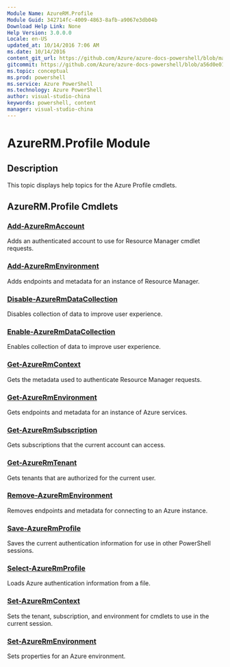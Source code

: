 ```yaml
---
Module Name: AzureRM.Profile
Module Guid: 342714fc-4009-4863-8afb-a9067e3db04b
Download Help Link: None
Help Version: 3.0.0.0
Locale: en-US
updated_at: 10/14/2016 7:06 AM
ms.date: 10/14/2016
content_git_url: https://github.com/Azure/azure-docs-powershell/blob/master/azureps-cmdlets-docs/ResourceManager/AzureRM.Profile/v2.0/CmdletMDs/AzureRM.Profile.md
gitcommit: https://github.com/Azure/azure-docs-powershell/blob/a56d0e01e65c2c33aa2af13dd29addc94ead6e88/azureps-cmdlets-docs/ResourceManager/AzureRM.Profile/v2.0/CmdletMDs/AzureRM.Profile.md
ms.topic: conceptual
ms.prod: powershell
ms.service: Azure PowerShell
ms.technology: Azure PowerShell
author: visual-studio-china
keywords: powershell, content
manager: visual-studio-china
---
```


# AzureRM.Profile Module
## Description
This topic displays help topics for the Azure Profile cmdlets.

## AzureRM.Profile Cmdlets
### [Add-AzureRmAccount](Add-AzureRmAccount.md)
Adds an authenticated account to use for Resource Manager cmdlet requests.


### [Add-AzureRmEnvironment](Add-AzureRmEnvironment.md)
Adds endpoints and metadata for an instance of Resource Manager.


### [Disable-AzureRmDataCollection](Disable-AzureRmDataCollection.md)
Disables collection of data to improve user experience.


### [Enable-AzureRmDataCollection](Enable-AzureRmDataCollection.md)
Enables collection of data to improve user experience.


### [Get-AzureRmContext](Get-AzureRmContext.md)
Gets the metadata used to authenticate Resource Manager requests.


### [Get-AzureRmEnvironment](Get-AzureRmEnvironment.md)
Gets endpoints and metadata for an instance of Azure services.


### [Get-AzureRmSubscription](Get-AzureRmSubscription.md)
Gets subscriptions that the current account can access.


### [Get-AzureRmTenant](Get-AzureRmTenant.md)
Gets tenants that are authorized for the current user.


### [Remove-AzureRmEnvironment](Remove-AzureRmEnvironment.md)
Removes endpoints and metadata for connecting to an Azure instance.


### [Save-AzureRmProfile](Save-AzureRmProfile.md)
Saves the current authentication information for use in other PowerShell sessions.


### [Select-AzureRmProfile](Select-AzureRmProfile.md)
Loads Azure authentication information from a file.


### [Set-AzureRmContext](Set-AzureRmContext.md)
Sets the tenant, subscription, and environment for cmdlets to use in the current session.


### [Set-AzureRmEnvironment](Set-AzureRmEnvironment.md)
Sets properties for an Azure environment.




